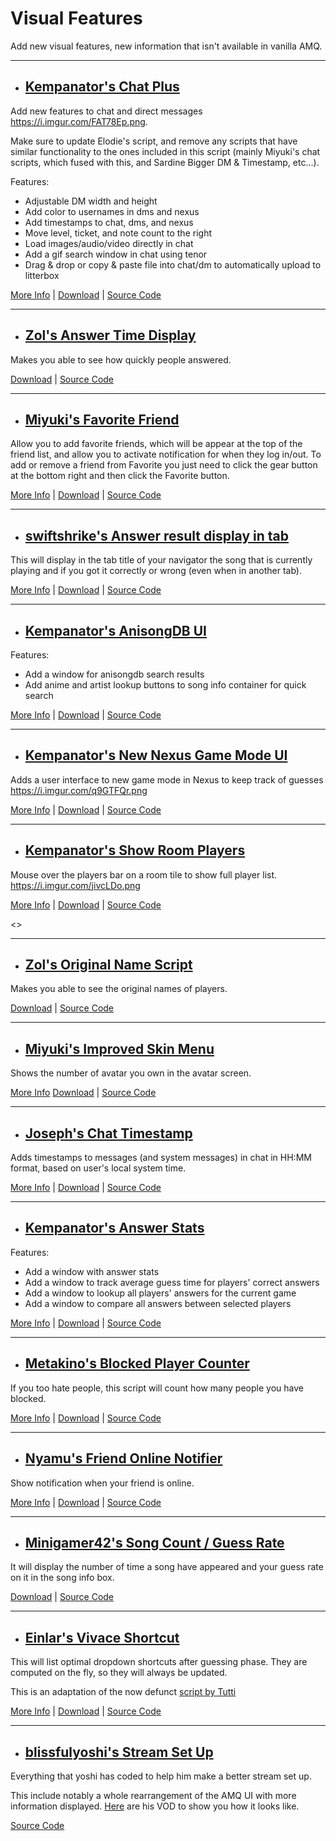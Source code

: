 # **Visual Features**

Add new visual features, new information that isn't available in vanilla AMQ.

---

- ## <ins>Kempanator's Chat Plus</ins>

Add new features to chat and direct messages <https://i.imgur.com/FAT78Ep.png>.

Make sure to update Elodie's script, and remove any scripts that have similar functionality to the ones included in this script (mainly Miyuki's chat scripts, which fused with this, and Sardine Bigger DM & Timestamp, etc...).

Features:

- Adjustable DM width and height
- Add color to usernames in dms and nexus
- Add timestamps to chat, dms, and nexus
- Move level, ticket, and note count to the right
- Load images/audio/video directly in chat
- Add a gif search window in chat using tenor
- Drag & drop or copy & paste file into chat/dm to automatically upload to litterbox

[More Info](https://github.com/kempanator/amq-scripts#amq-chat-plus) |
[Download](https://github.com/kempanator/amq-scripts/raw/main/amqChatPlus.user.js) |
[Source Code](https://github.com/kempanator/amq-scripts/blob/main/amqChatPlus.user.js)

---

- ## <ins>Zol's Answer Time Display</ins>

Makes you able to see how quickly people answered.

[Download](https://github.com/amq-script-project/AMQ-Scripts/raw/master/gameplay/amqPlayerAnswerTimeDisplay.user.js) |
[Source Code](https://github.com/amq-script-project/AMQ-Scripts/blob/master/gameplay/amqPlayerAnswerTimeDisplay.user.js)

---

- ## <ins>Miyuki's Favorite Friend</ins>

Allow you to add favorite friends, which will be appear at the top of the friend list, and allow you to activate notification for when they log in/out. To add or remove a friend from Favorite you just need to click the gear button at the bottom right and then click the Favorite button.

[More Info](https://github.com/Mxyuki/AMQ-Scripts#amq-favorite-friends) |
[Download](https://github.com/Mxyuki/AMQ-Scripts/raw/main/amqFavoriteFriends.user.js) |
[Source Code](https://github.com/Mxyuki/AMQ-Scripts/blob/main/amqFavoriteFriends.user.js)

---

- ## <ins>swiftshrike's Answer result display in tab</ins>

This will display in the tab title of your navigator the song that is currently playing and if you got it correctly or wrong (even when in another tab).

[More Info](https://github.com/Graywing13/amq-scripts#show-results-in-tab-title) |
[Download](https://github.com/Graywing13/amq-scripts/raw/main/showResultsInTitle.user.js) |
[Source Code](https://github.com/Graywing13/amq-scripts/blob/main/showResultsInTitle.user.js)

---

- ## <ins>Kempanator's AnisongDB UI</ins>

Features:

- Add a window for anisongdb search results
- Add anime and artist lookup buttons to song info container for quick search

[More Info](https://github.com/kempanator/amq-scripts/raw/main/amqAnisongdbSearch.user.js) |
[Download](https://github.com/kempanator/amq-scripts/raw/main/amqAnisongdbSearch.user.js) |
[Source Code](https://github.com/kempanator/amq-scripts/blob/main/amqAnisongdbSearch.user.js)

---

- ## <ins>Kempanator's New Nexus Game Mode UI</ins>

Adds a user interface to new game mode in Nexus to keep track of guesses <https://i.imgur.com/q9GTFQr.png>

[More Info](https://github.com/kempanator/amq-scripts#amq-new-game-mode-ui) |
[Download](https://github.com/kempanator/amq-scripts/raw/main/amqNewGameModeUI.user.js) |
[Source Code](https://github.com/kempanator/amq-scripts/blob/main/amqNewGameModeUI.user.js)

---

- ## <ins>Kempanator's Show Room Players</ins>

Mouse over the players bar on a room tile to show full player list. <https://i.imgur.com/jivcLDo.png>

[More Info](https://github.com/kempanator/amq-scripts#amq-show-room-players) |
[Download](https://github.com/kempanator/amq-scripts/raw/main/amqShowRoomPlayers.user.js) |
[Source Code](https://github.com/kempanator/amq-scripts/blob/main/amqShowRoomPlayers.user.js)

<>

---

- ## <ins>Zol's Original Name Script</ins>

Makes you able to see the original names of players.

[Download](https://github.com/amq-script-project/AMQ-Scripts/raw/master/gameplay/amqShowOriginalName.user.js) |
[Source Code](https://github.com/amq-script-project/AMQ-Scripts/blob/master/gameplay/amqShowOriginalName.user.js)

---

- ## <ins>Miyuki's Improved Skin Menu</ins>

Shows the number of avatar you own in the avatar screen.

[More Info](https://github.com/Mxyuki/AMQ-Scripts#amq-skin-plus)
[Download](https://github.com/Mxyuki/AMQ-Scripts/raw/main/amqSkinPlus.user.js) |
[Source Code](https://github.com/Mxyuki/AMQ-Scripts/blob/main/amqSkinPlus.user.js)

---

- ## <ins>Joseph's Chat Timestamp</ins>

Adds timestamps to messages (and system messages) in chat in HH:MM format, based on user's local system time.

[More Info](https://github.com/joske2865/AMQ-Scripts#chat-timestamps-amqchattimestampsuserjs) |
[Download](https://github.com/joske2865/AMQ-Scripts/raw/master/amqChatTimestamps.user.js) |
[Source Code](https://github.com/joske2865/AMQ-Scripts/blob/master/amqChatTimestamps.user.js)

---

- ## <ins>Kempanator's Answer Stats</ins>

Features:

- Add a window with answer stats
- Add a window to track average guess time for players' correct answers
- Add a window to lookup all players' answers for the current game
- Add a window to compare all answers between selected players

[More Info](https://github.com/kempanator/amq-scripts/raw/main/amqAnswerStats.user.js) |
[Download](https://github.com/kempanator/amq-scripts/raw/main/amqAnswerStats.user.js) |
[Source Code](https://github.com/kempanator/amq-scripts/blob/main/amqAnswerStats.user.js)

---

- ## <ins>Metakino's Blocked Player Counter</ins>

If you too hate people, this script will count how many people you have blocked.

[More Info](https://github.com/Metakino/AMQ-MetakinoScript#blocked-players-counter) |
[Download](https://github.com/Metakino/AMQ-MetakinoScript/raw/master/AMQ%20Blocked%20Count.user.js) |
[Source Code](https://github.com/Metakino/AMQ-MetakinoScript/blob/master/AMQ%20Blocked%20Count.user.js)

---

- ## <ins>Nyamu's Friend Online Notifier</ins>

Show notification when your friend is online.

[More Info](https://github.com/nyamu-amq/amq_scripts#amqfriendonlinenotifieruserjs) |
[Download](https://github.com/nyamu-amq/amq_scripts/raw/master/amqFriendOnlineNotifier.user.js) |
[Source Code](https://github.com/nyamu-amq/amq_scripts/blob/master/amqFriendOnlineNotifier.user.js)

---

- ## <ins>Minigamer42's Song Count / Guess Rate</ins>

It will display the number of time a song have appeared and your guess rate on it in the song info box.

[Download](https://github.com/Minigamer42/scripts/raw/master/src/amq%20song%20history%20(with%20localStorage).user.js) |
[Source Code](https://github.com/Minigamer42/scripts/blob/master/src/amq%20song%20history%20(with%20localStorage).user.js)

---

- ## <ins>Einlar's Vivace Shortcut</ins>

This will list optimal dropdown shortcuts after guessing phase. They are computed on the fly, so they will always be updated.

This is an adaptation of the now defunct [script by Tutti](https://github.com/tutti-amq/amq-scripts/blob/main/animeShortcuts.user.js)

[More Info](https://github.com/Einlar/AMQScripts/tree/main?tab=readme-ov-file#vivace-shortcuts---install) |
[Download](https://github.com/Einlar/AMQScripts/raw/main/amqVivaceShortcuts.user.js) |
[Source Code](https://github.com/Einlar/AMQScripts/blob/main/amqVivaceShortcuts.user.js)

---

- ## <ins>blissfulyoshi's Stream Set Up</ins>

Everything that yoshi has coded to help him make a better stream set up.

This include notably a whole rearrangement of the AMQ UI with more information displayed. [Here](https://www.twitch.tv/blissfulyoshi/videos) are his VOD to show you how it looks like.

[Source Code](https://github.com/blissfulyoshi/AMQ-UI-Rearranger)
